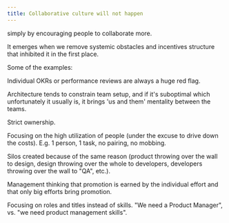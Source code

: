```yaml
---
title: Collaborative culture will not happen 
---
```


simply by encouraging people to collaborate more.  

It emerges when we remove systemic obstacles and incentives structure that inhibited it in the first place.


Some of the examples:

Individual OKRs or performance reviews are always a huge red flag.

Architecture tends to constrain team setup, and if it's suboptimal which unfortunately it usually is, it brings 'us and them' mentality between the teams.

Strict ownership.

Focusing on the high utilization of people (under the excuse to drive down the costs). E.g. 1 person, 1 task, no pairing, no mobbing.

Silos created because of the same reason (product throwing over the wall to design, design throwing over the whole to developers, developers throwing over the wall to "QA", etc.).

Management thinking that promotion is earned by the individual effort and that only big efforts bring promotion.

Focusing on roles and titles instead of skills. "We need a Product Manager", vs. "we need product management skills".
